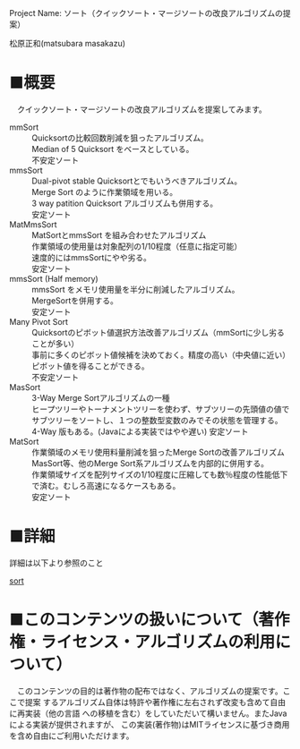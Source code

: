 ﻿Project Name: ソート（クイックソート・マージソートの改良アルゴリズムの提案）

松原正和(matsubara masakazu)

# ■概要
　クイックソート・マージソートの改良アルゴリズムを提案してみます。

<dl>
  <dt>mmSort</dt>
  <dd>
    Quicksortの比較回数削減を狙ったアルゴリズム。<br>
    Median of 5 Quicksort をベースとしている。<br>
    不安定ソート
  </dd>
  <dt>mmsSort</dt>
  <dd>
     Dual-pivot stable Quicksortとでもいうべきアルゴリズム。<br>
     Merge Sort のように作業領域を用いる。<br>
     3 way patition Quicksort アルゴリズムも併用する。<br>
     安定ソート
  </dd>
  <dt>MatMmsSort</dt>
  <dd>
     MatSortとmmsSort を組み合わせたアルゴリズム<br>
     作業領域の使用量は対象配列の1/10程度（任意に指定可能）<br>
     速度的にはmmsSortにやや劣る。<br>
     安定ソート
  </dd>
  <dt>mmsSort (Half memory)</dt>
  <dd>
     mmsSort をメモリ使用量を半分に削減したアルゴリズム。<br>
     MergeSortを併用する。<br>
     安定ソート
  </dd>
  <dt>Many Pivot Sort</dt>
  <dd>
     Quicksortのピボット値選択方法改善アルゴリズム（mmSortに少し劣ることが多い）<br>
     事前に多くのピボット値候補を決めておく。精度の高い（中央値に近い）<br>
     ピボット値を得ることができる。<br>
     不安定ソート
  </dd>
  <dt>MasSort</dt>
  <dd>
    3-Way Merge Sortアルゴリズムの一種<br>
    ヒープツリーやトーナメントツリーを使わず、サブツリーの先頭値の値で<br>
    サブツリーをソートし、１つの整数型変数のみでその状態を管理する。<br>
    4-Way 版もある。(Javaによる実装ではやや遅い)
    安定ソート
  </dd>
  <dt>MatSort</dt>
  <dd>
    作業領域のメモリ使用料量削減を狙ったMerge Sortの改善アルゴリズム<br>
    MasSort等、他のMerge Sort系アルゴリズムを内部的に併用する。<br>
    作業領域サイズを配列サイズの1/10程度に圧縮しても数％程度の性能低下<br>
    で済む。むしろ高速になるケースもある。<br>
    安定ソート
  </dd>
</dl>


# ■詳細
詳細は以下より参照のこと

[sort](http://www.mmatsubara.com/developer/sort/)


# ■このコンテンツの扱いについて（著作権・ライセンス・アルゴリズムの利用について）
　このコンテンツの目的は著作物の配布ではなく、アルゴリズムの提案です。ここで提案
するアルゴリズム自体は特許や著作権に左右されず改変も含めて自由に再実装（他の言語
への移植を含む）をしていただいて構いません。またJavaによる実装が提供されますが、
この実装(著作物)はMITライセンスに基づき商用を含め自由にご利用いただけます。

